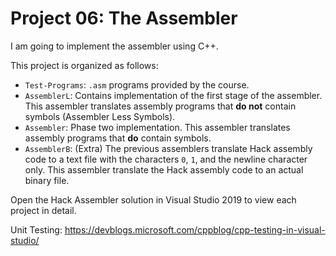 # Project 06: The Assembler

I am going to implement the assembler using C++.

This project is organized as follows:
- `Test-Programs`: `.asm` programs provided by the course.
- `AssemblerL`: Contains implementation of the first stage of the assembler. This assembler translates assembly programs that **do not** contain symbols (Assembler Less Symbols).
- `Assembler`: Phase two implementation. This assembler translates assembly programs that **do** contain symbols.
- `AssemblerB`: (Extra) The previous assemblers translate Hack assembly code to a text file with the characters `0`, `1`, and the newline character only. This assembler translate the Hack assembly code to an actual binary file.

Open the Hack Assembler solution in Visual Studio 2019 to view each project in detail.

Unit Testing: https://devblogs.microsoft.com/cppblog/cpp-testing-in-visual-studio/
